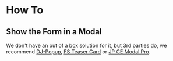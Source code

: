 # How To

## Show the Form in a Modal

We don't have an out of a box solution for it, but 3rd parties do, we recommend [DJ-Popup](https://dj-extensions.com/yootheme/dj-popup), [FS Teaser Card](https://flart.studio/yootheme-pro/teaser-card) or [JP CE Modal Pro](https://extensions.joomlapro.com/product/ce-modal-pro).
